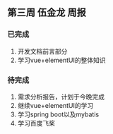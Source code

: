 ## 第三周 伍金龙 周报

### 已完成

1. 开发文档前言部分
2. 学习vue+elementUI的整体知识

### 待完成

1. 需求分析报告，计划于今晚完成
2. 继续vue+elementUI的学习
3. 学习spring boot以及mybatis
4. 学习百度飞桨